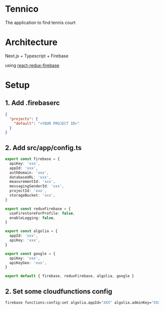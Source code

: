 # Tennico

The application to find tennis court

# Architecture

Next.js + Typescript + Firebase

using [react-redux-firebase](https://github.com/prescottprue/react-redux-firebase)


# Setup

## 1. Add .firebaserc

```json
{
  "projects": {
    "default": "<YOUR PROJECT ID>"
  }
}
```

## 2. Add src/app/config.ts

```typescript
export const firebase = {
  apiKey: 'xxx',
  appId: 'xxx',
  authDomain: 'xxx',
  databaseURL: 'xxx',
  measurementId: 'xxx',
  messagingSenderId: 'xxx',
  projectId: 'xxx',
  storageBucket: 'xxx',
}

export const reduxFirebase = {
  useFirestoreForProfile: false,
  enableLogging: false,
}

export const algolia = {
  appId: 'xxx',
  apiKey: 'xxx',
}

export const google = {
  apiKey: 'xxx',
  apiKeyGeo: 'xxx',
}

export default { firebase, reduxFirebase, algolia, google }
```

## 2. Set some cloudfunctions config

```bash
firebase functions:config:set algolia.appId="XXX" algolia.adminKey="XXXXXXXXXX" rendertron.appHost="YOUR_APPLICATION_HOST" rendertron.rendertronHost="YOUR_RENDERTRON_HOST"
```